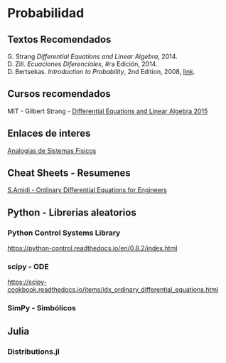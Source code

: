 # Probabilidad
## Textos Recomendados
G. Strang *Differential Equations and Linear Algebra*, 2014. <br>
D. Zill. *Ecuaciones Diferenciales*, #ra Edición, 2014.<br>
D. Bertsekas. *Introduction to Probability*, 2nd Edition, 2008, [link](https://www.vfu.bg/en/e-Learning/Math--Bertsekas_Tsitsiklis_Introduction_to_probability.pdf). <br>

## Cursos recomendados
MIT - Gilbert Strang - [Differential Equations and Linear Algebra 2015](https://ocw.mit.edu/resources/res-18-009-learn-differential-equations-up-close-with-gilbert-strang-and-cleve-moler-fall-2015/differential-equations-and-linear-algebra/) <br>

## Enlaces de interes
[Analogias de Sistemas Fisicos](http://www.dartmouth.edu/~sullivan/22files/System_analogy_all.pdf)

## Cheat Sheets - Resumenes
[S.Amidi - Ordinary Differential Equations for Engineers](https://stanford.edu/~shervine/teaching/cme-102/) <br>


## Python - Librerias aleatorios
### Python Control Systems Library
https://python-control.readthedocs.io/en/0.8.2/index.html
### scipy - ODE
https://scipy-cookbook.readthedocs.io/items/idx_ordinary_differential_equations.html
### SimPy - Simbólicos


## Julia 
### Distributions.jl

